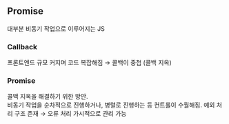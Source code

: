 ## Promise

대부분 비동기 작업으로 이루어지는 JS

### Callback

프론트엔드 규모 커지며 코드 복잡해짐 → 콜백이 중첩 (콜백 지옥)

### Promise

콜백 지옥을 해결하기 위한 방안.  
비동기 작업을 순차적으로 진행하거나, 병렬로 진행하는 등 컨트롤이 수월해짐.
예외 처리 구조 존재 → 오류 처리 가시적으로 관리 가능
